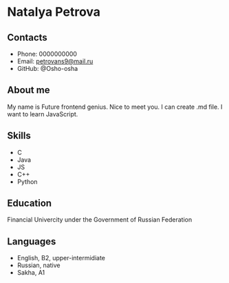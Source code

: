 # Natalya Petrova

## Contacts

* Phone: 0000000000
* Email: petrovans9@mail.ru
* GitHub: @Osho-osha

## About me

My name is Future frontend genius. Nice to meet you. I can create .md file. I want to learn JavaScript.

## Skills

* C
* Java
* JS
* C++
* Python

## Education 

Financial Univercity under the Government of Russian Federation

## Languages

* English, B2, upper-intermidiate
* Russian, native
* Sakha, A1
